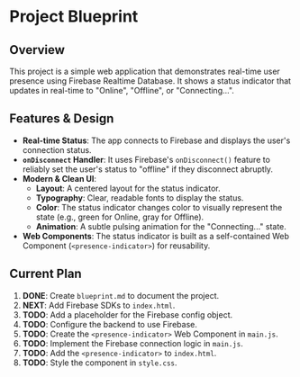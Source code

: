 
# Project Blueprint

## Overview

This project is a simple web application that demonstrates real-time user presence using Firebase Realtime Database. It shows a status indicator that updates in real-time to "Online", "Offline", or "Connecting...".

## Features & Design

*   **Real-time Status**: The app connects to Firebase and displays the user's connection status.
*   **`onDisconnect` Handler**: It uses Firebase's `onDisconnect()` feature to reliably set the user's status to "offline" if they disconnect abruptly.
*   **Modern & Clean UI**:
    *   **Layout**: A centered layout for the status indicator.
    *   **Typography**: Clear, readable fonts to display the status.
    *   **Color**: The status indicator changes color to visually represent the state (e.g., green for Online, gray for Offline).
    *   **Animation**: A subtle pulsing animation for the "Connecting..." state.
*   **Web Components**: The status indicator is built as a self-contained Web Component (`<presence-indicator>`) for reusability.

## Current Plan

1.  **DONE**: Create `blueprint.md` to document the project.
2.  **NEXT**: Add Firebase SDKs to `index.html`.
3.  **TODO**: Add a placeholder for the Firebase config object.
4.  **TODO**: Configure the backend to use Firebase.
5.  **TODO**: Create the `<presence-indicator>` Web Component in `main.js`.
6.  **TODO**: Implement the Firebase connection logic in `main.js`.
7.  **TODO**: Add the `<presence-indicator>` to `index.html`.
8.  **TODO**: Style the component in `style.css`.
